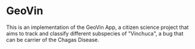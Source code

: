 # GeoVin
This is an implementation of the GeoVin App, a citizen science project that aims to track and classify different subspecies of "Vinchuca", a bug that can be carrier of the Chagas Disease.
